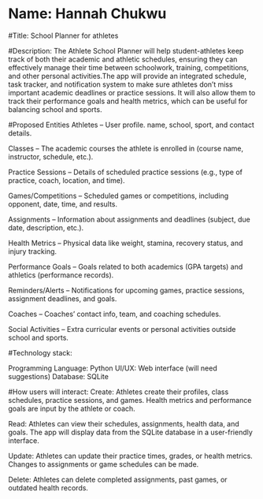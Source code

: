 # Name: Hannah Chukwu

#Title:  School Planner for athletes

#Description: 
  The Athlete School Planner will help student-athletes keep track of both their academic and athletic schedules, ensuring they can effectively manage their time between schoolwork, training, competitions, and other personal activities.The app will provide an integrated schedule, task tracker, and notification system to make sure athletes don’t miss important academic deadlines or practice sessions. It will also allow them to track their performance goals and health metrics, which can be useful for balancing school and sports.
  
#Proposed Entities
Athletes – User profile. name, school, sport, and contact details.

Classes – The academic courses the athlete is enrolled in (course name, instructor, schedule, etc.).

Practice Sessions – Details of scheduled practice sessions (e.g., type of practice, coach, location, and time).

Games/Competitions – Scheduled games or competitions, including opponent, date, time, and results.

Assignments – Information about assignments and deadlines (subject, due date, description, etc.).

Health Metrics – Physical data like weight, stamina, recovery status, and injury tracking.

Performance Goals – Goals related to both academics (GPA targets) and athletics (performance records).

Reminders/Alerts – Notifications for upcoming games, practice sessions, assignment deadlines, and goals.

Coaches – Coaches’ contact info, team, and coaching schedules.

Social Activities – Extra curricular events or personal activities outside school and sports.

#Technology stack:

Programming Language: Python
UI/UX: Web interface (will need suggestions)
Database: SQLite 

#How users will interact:
Create:
Athletes create their profiles, class schedules, practice sessions, and games.
Health metrics and performance goals are input by the athlete or coach.

Read:
Athletes can view their schedules, assignments, health data, and goals.
The app will display data from the SQLite database in a user-friendly interface.

Update:
Athletes can update their practice times, grades, or health metrics.
Changes to assignments or game schedules can be made.

Delete:
Athletes can delete completed assignments, past games, or outdated health records.

